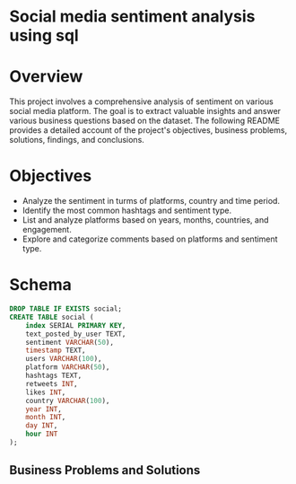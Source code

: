 # Social media sentiment analysis using sql

# Overview
This project involves a comprehensive analysis of sentiment on various social media platform. The goal is to extract valuable insights and answer various business questions based on the dataset. The following README provides a detailed account of the project's objectives, business problems, solutions, findings, and conclusions.

# Objectives
* Analyze the sentiment in turms of platforms, country and time period.
* Identify the most common hashtags and sentiment type.
* List and analyze platforms based on years, months, countries, and engagement.
* Explore and categorize comments based on platforms and sentiment type.

# Schema
```sql
DROP TABLE IF EXISTS social;
CREATE TABLE social (
    index SERIAL PRIMARY KEY,
    text_posted_by_user TEXT,
    sentiment VARCHAR(50),
    timestamp TEXT,
    users VARCHAR(100),
    platform VARCHAR(50),
    hashtags TEXT,
    retweets INT,
    likes INT,
    country VARCHAR(100),
    year INT,
    month INT,
    day INT,
    hour INT
);
```
## Business Problems and Solutions

